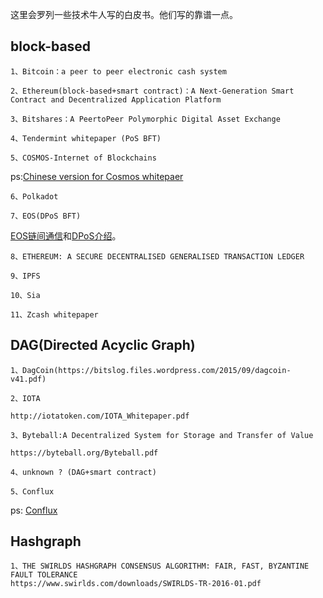 这里会罗列一些技术牛人写的白皮书。他们写的靠谱一点。

## block-based

    1、Bitcoin：a peer to peer electronic cash system
    
    2、Ethereum(block-based+smart contract)：A Next-Generation Smart Contract and Decentralized Application Platform
    
    3、Bitshares：A Peer­to­Peer Polymorphic Digital Asset Exchange
    
    4、Tendermint whitepaper (PoS BFT)
    
    5、COSMOS-Internet of Blockchains 
ps:[Chinese version for Cosmos whitepaer](https://github.com/bianjieai/translation/blob/master/Cosmos/Whitepaper_Chinese.md)
    
    6、Polkadot
    
    7、EOS(DPoS BFT)

[EOS链间通信](https://steemit.com/eos/@dan/inter-blockchain-communication-via-merkle-proofs-with-eos-io)和[DPoS介绍](https://steemit.com/dpos/@dantheman/dpos-consensus-algorithm-this-missing-white-paper)。
    
    8、ETHEREUM: A SECURE DECENTRALISED GENERALISED TRANSACTION LEDGER
    
    9、IPFS
    
    10、Sia
    
    11、Zcash whitepaper

## DAG(Directed Acyclic Graph)

    1、DagCoin(https://bitslog.files.wordpress.com/2015/09/dagcoin-v41.pdf)

    2、IOTA
        
    http://iotatoken.com/IOTA_Whitepaper.pdf
   
    3、Byteball:A Decentralized System for Storage and Transfer of Value
   
    https://byteball.org/Byteball.pdf
    
    4、unknown ? (DAG+smart contract)
    
    5、Conflux
    
   ps: [Conflux](https://arxiv.org/abs/1805.03870)
    
## Hashgraph
   
    1、THE SWIRLDS HASHGRAPH CONSENSUS ALGORITHM: FAIR, FAST, BYZANTINE FAULT TOLERANCE
    https://www.swirlds.com/downloads/SWIRLDS-TR-2016-01.pdf